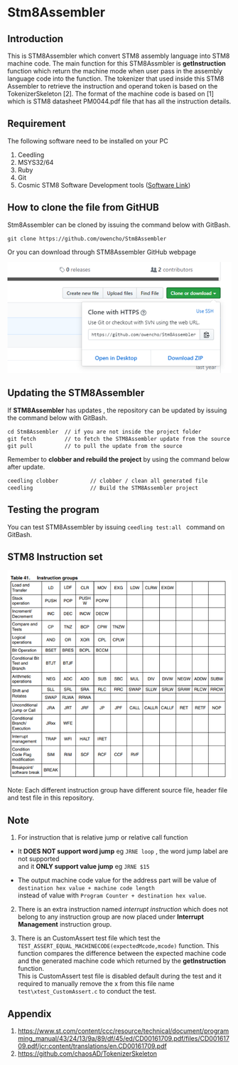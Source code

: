 # Stm8Assembler
## Introduction
This is STM8Assembler which convert STM8 assembly language into STM8 machine code.
The main function for this STM8Assmbler is **getInstruction** function which return the machine mode when user pass in the assembly language code into the function.
The tokenizer that used inside this STM8 Assembler to retrieve the instruction and operand token is based on the TokenizerSkeleton [2].
The format of the machine code is based on [1] which is STM8 datasheet PM0044.pdf file that has all the instruction details. 

## Requirement
The following software need to be installed on your PC
1. Ceedling 
2. MSYS32/64
3. Ruby
4. Git
5. Cosmic STM8 Software Development tools ([Software Link](https://www.cosmic-software.com/stm8.php))


## How to clone the file from GitHUB
Stm8Assembler can be cloned by issuing the command below with GitBash.
```
git clone https://github.com/owencho/Stm8Assembler
```
Or you can download through STM8Assembler GitHub webpage 

![clonepic](https://github.com/owencho/Stm8Assembler/blob/master/Resources/images/cloneImage.PNG)


## Updating the STM8Assembler
If **STM8Assembler** has updates , the repository can be updated by issuing the command below with GitBash.
```
cd Stm8Assembler  // if you are not inside the project folder
git fetch         // to fetch the STM8Assembler update from the source 
git pull          // to pull the update from the source
```
Remember to **clobber and rebuild the project** by using the command below after update.
```
ceedling clobber          // clobber / clean all generated file
ceedling                  // Build the STM8Assembler project
```
## Testing the program
You can test STM8Assembler by issuing  `ceedling test:all ` command on GitBash.


## STM8 Instruction set
![instructionsettable](https://github.com/owencho/Stm8Assembler/blob/master/Resources/images/STM8InsSet.PNG) 

Note: Each different instruction group have different source file, header file and test file in this repository.


## Note
1. For instruction that is relative jump or relative call function
  - It **DOES NOT support word jump** eg `JRNE loop` , the word jump label are not supported \
    and it **ONLY support value jump** eg `JRNE $15`
    
  - The output machine code value for the address part will be value of `destination hex value + machine code length` \
    instead of value with `Program Counter + destination hex value`.

2. There is an extra instruction named *interrupt instruction* which does not belong to any instruction group are now placed under 
**Interrupt Management** instruction group.

3. There is an CustomAssert test file which test the `TEST_ASSERT_EQUAL_MACHINECODE(expectedMcode,mcode)` function.
This function compares the difference between the expected machine code and the generated machine code which returned by the **getInstruction** function. \
This is CustomAssert test file is disabled default during the test and it required to manually remove the x from this file name `test\xtest_CustomAssert.c` to conduct the test.

   
    

















## Appendix
1. https://www.st.com/content/ccc/resource/technical/document/programming_manual/43/24/13/9a/89/df/45/ed/CD00161709.pdf/files/CD00161709.pdf/jcr:content/translations/en.CD00161709.pdf
2. https://github.com/chaosAD/TokenizerSkeleton
